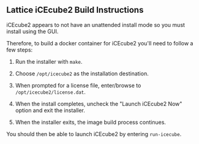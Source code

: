  Lattice iCEcube2 Build Instructions
 -----------------------------------
 
 iCEcube2 appears to not have an unattended install mode so you must install using the GUI.
 
 Therefore, to build a docker container for iCEcube2 you'll need to follow a few steps:
 
 1) Run the installer with `make`. 
 
 2) Choose `/opt/icecube2` as the installation destination.
 
 3) When prompted for a license file, enter/browse to `/opt/icecube2/license.dat`.
 
 4) When the install completes, uncheck the "Launch iCEcube2 Now" option and exit the installer.
 
 5) When the installer exits, the image build process continues.
 
 You should then be able to launch iCEcube2 by entering `run-icecube`.
